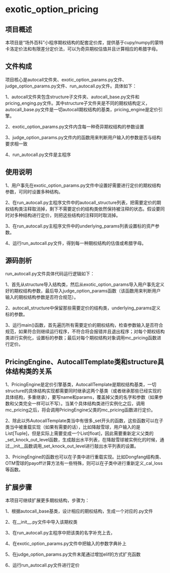 # exotic_option_pricing
## 项目概述

本项目是“场外百科”小程序期权结构的配套定价库，提供基于cupy/numpy的蒙特卡洛定价法和有限差分定价法，可以为奇异期权估值并且计算相应的希腊字母。


## 文件构成

项目核心是autocall文件夹、exotic_option_params.py文件、judge_option_params.py文件、run_autocall.py文件。具体如下：

1、autocall文件夹包含structure子文件夹、autocall_base.py文件和pricing_enging.py文件。其中structure子文件夹是不同的期权结构定义，autocall_base.py文件是一切autocall期权结构的基类，pricing_engine是定价引擎。

2、exotic_option_params.py文件内含每一种奇异期权结构的参数设置

3、judge_option_params.py文件内的函数用来判断用户输入的参数是否与结构要求相一致

4、run_autocall.py文件是主程序


## 使用说明

1、用户事先在exotic_option_params.py文件中设置好需要进行定价的期权结构参数，可同时设置多种结构。

2、在run_autocall.py主程序文件中的autocall_structure列表，把需要定价的期权结构类注释取消掉，剩下不需要定价的结构类依然保持被注释的状态。假设要同时对多种结构进行定价，则把这些结构的注释同时取消掉。

3、在run_autocall.py主程序文件中的underlying_params列表设置标的资产参数。

4、运行run_autocall.py文件，得到每一种期权结构的估值或希腊字母。


## 源码剖析

run_autocall.py文件具体代码运行逻辑如下：

1、首先从structure导入结构类，然后从exotic_option_params导入用户事先定义好的期权结构参数，最后导入judge_option_params函数（该函数用来判断用户输入的期权结构参数是否符合规范）。

2、autocall_structure中保留那些需要定价的结构类，underlying_params定义标的参数。

3、运行main()函数，首先遍历所有需要定价的期权结构，检查参数输入是否符合规范，如果符合则继续运行程序，不符合将会报错并且退出程序；对每个期权结构类进行实例化，设置标的参数；最后对每个期权结构对象调用mc_pricing函数进行定价。


## PricingEngine、AutocallTemplate类和structure具体结构类的关系

1、PricingEngine是定价引擎基类，AutocallTemplate是期权结构基类，一切structure的具体结构实现都需要同时继承这两个基类（或者继承那些已经实现的具体结构，多重继承），要写name和params，覆盖掉父类的名字和参数（如果参数和父类完全一样可以不写）。当某个具体结构类进行实例化之后，调用mc_pricing之后，将会调用PricingEngine父类的mc_pricing函数进行定价。

2、除此以外AutocallTemplate类当中有很多_set开头的函数，这些函数可以在子类当中被重载实现（如果有需要的话），比如降敲雪球，用户输入的是List[Tuple]，但是实际上需要变成一个List[float]，因此需要重新定义父类的_set_knock_out_level函数，生成敲出水平列表，在降敲雪球被实例化的时候，通过__init__函数调用_set_knock_out_level进行敲出水平列表的设置。

3、PricingEngine的函数也可以在子类中进行重载实现。比如Dongfang结构类、OTM雪球的payoff计算方法有一些特殊，则可以在子类中进行重新定义_cal_loss等函数。


## 扩展步骤
本项目可继续扩展更多期权结构，步骤为：

1、根据autocall_base基类，设计相应的期权结构，生成一个对应的.py文件

2、在__init__.py文件中导入该期权类

3、在run_autocall.py主程序中把该类的名字补充上去，

4、在exotic_option_params.py文件中把输入的参数字典补上

5、在judge_option_params.py文件末尾通过增加elif的方式扩充函数

6、运行run_autocall.py文件进行定价